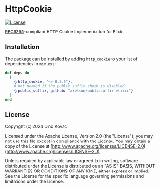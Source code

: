 # HttpCookie

[![License](https://img.shields.io/hexpm/l/req.svg)](https://github.com/wojtekmach/req/blob/main/LICENSE.md)

[RFC6265](https://datatracker.ietf.org/doc/html/rfc6265)-compliant HTTP Cookie implementation for Elixir.

## Installation

The package can be installed by adding `http_cookie` to your list of dependencies in `mix.exs`:

```elixir
def deps do
  [
    {:http_cookie, "~> 0.5.0"},
    # not needed if the public suffix sheck is disabled
    {:public_suffix, github: "axelson/publicsuffix-elixir"}
  ]
end
```

## License

Copyright (c) 2024 Dino Kovač

Licensed under the Apache License, Version 2.0 (the "License");
you may not use this file except in compliance with the License.
You may obtain a copy of the License at [http://www.apache.org/licenses/LICENSE-2.0](http://www.apache.org/licenses/LICENSE-2.0)

Unless required by applicable law or agreed to in writing, software
distributed under the License is distributed on an "AS IS" BASIS,
WITHOUT WARRANTIES OR CONDITIONS OF ANY KIND, either express or implied.
See the License for the specific language governing permissions and
limitations under the License.
